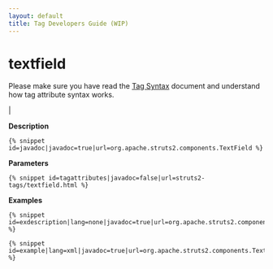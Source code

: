 ```yaml
---
layout: default
title: Tag Developers Guide (WIP)
---
```


# textfield


Please make sure you have read the [Tag Syntax](#PAGE_13927) document and understand how tag attribute syntax works.

| 

__Description__



~~~~~~~
{% snippet id=javadoc|javadoc=true|url=org.apache.struts2.components.TextField %}
~~~~~~~

__Parameters__



~~~~~~~
{% snippet id=tagattributes|javadoc=false|url=struts2-tags/textfield.html %}
~~~~~~~

__Examples__



~~~~~~~
{% snippet id=exdescription|lang=none|javadoc=true|url=org.apache.struts2.components.TextField %}
~~~~~~~


~~~~~~~
{% snippet id=example|lang=xml|javadoc=true|url=org.apache.struts2.components.TextField %}
~~~~~~~

